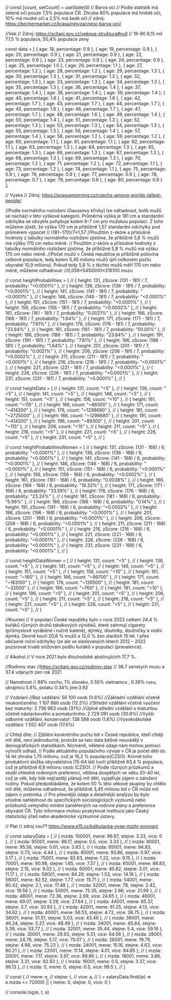 // const [count, setCount] = useState(0)
// Barva oci
// Podle statistik má zelené oči pouze 7,5% populace ČR. Zhruba 80% populace má hnědé oči, 10% má modré oči a 2,5% má šedé oči
// zdroj: https://bechermarket.cz/krasa/nejvzacnejsi-barva-oci/

//Vek
// Zdroj: https://scitani.gov.cz/vekova-struktura#null
// 18–80 8,15 mil 77,5 % populace, 50,4% populace zeny

const data = [
{ age: 18, percentage: 0.9 },
{ age: 19, percentage: 0.9 },
{ age: 20, percentage: 0.9 },
{ age: 21, percentage: 0.9 },
{ age: 22, percentage: 0.9 },
{ age: 23, percentage: 0.9 },
{ age: 24, percentage: 0.9 },
{ age: 25, percentage: 1.0 },
{ age: 26, percentage: 1.1 },
{ age: 27, percentage: 1.2 },
{ age: 28, percentage: 1.2 },
{ age: 29, percentage: 1.3 },
{ age: 30, percentage: 1.3 },
{ age: 31, percentage: 1.3 },
{ age: 32, percentage: 1.3 },
{ age: 33, percentage: 1.3 },
{ age: 34, percentage: 1.3 },
{ age: 35, percentage: 1.3 },
{ age: 36, percentage: 1.4 },
{ age: 37, percentage: 1.4 },
{ age: 38, percentage: 1.4 },
{ age: 39, percentage: 1.4 },
{ age: 40, percentage: 1.6 },
{ age: 41, percentage: 1.6 },
{ age: 42, percentage: 1.7 },
{ age: 43, percentage: 1.7 },
{ age: 44, percentage: 1.7 },
{ age: 45, percentage: 1.8 },
{ age: 46, percentage: 1.7 },
{ age: 47, percentage: 1.7 },
{ age: 48, percentage: 1.6 },
{ age: 49, percentage: 1.4 },
{ age: 50, percentage: 1.4 },
{ age: 51, percentage: 1.3 },
{ age: 52, percentage: 1.3 },
{ age: 53, percentage: 1.3 },
{ age: 54, percentage: 1.3 },
{ age: 55, percentage: 1.3 },
{ age: 56, percentage: 1.4 },
{ age: 57, percentage: 1.4 },
{ age: 58, percentage: 1.2 },
{ age: 59, percentage: 1.2 },
{ age: 60, percentage: 1.1 },
{ age: 61, percentage: 1.1 },
{ age: 62, percentage: 1.1 },
{ age: 63, percentage: 1.3 },
{ age: 64, percentage: 1.3 },
{ age: 65, percentage: 1.3 },
{ age: 66, percentage: 1.3 },
{ age: 67, percentage: 1.3 },
{ age: 68, percentage: 1.3 },
{ age: 69, percentage: 1.3 },
{ age: 70, percentage: 1.2 },
{ age: 71, percentage: 1.2 },
{ age: 72, percentage: 1.1 },
{ age: 73, percentage: 1.2 },
{ age: 74, percentage: 1.1 },
{ age: 75, percentage: 0.9 },
{ age: 76, percentage: 0.9 },
{ age: 77, percentage: 0.9 },
{ age: 78, percentage: 0.7 },
{ age: 79, percentage: 0.6 },
{ age: 80, percentage: 0.6 }
];

// Vyska
// Zdroj: https://praguemorning.cz/czechs-among-worlds-tallest-people/

//Podle normálního rozložení (Gaussovy křivky) lze odhadnout, kolik mužů se nachází v této výškové kategorii. Průměrná výška je 181 cm a standardní odchylka se obvykle pohybuje kolem 6-7 cm pro mužskou populaci. Z toho můžeme zjistit, že výška 170 cm je přibližně 1,57 standardní odchylky pod průměrem výpočet
// (181−170)/7≈1,57
//Použitím z-skóre a příslušné hodnoty z tabulky normálního rozložení zjistíme, že přibližně 5,8 % mužů má výšku 170 cm nebo méně.
// Použitím z-skóre a příslušné hodnoty z tabulky normálního rozložení zjistíme, že přibližně 5,8 % mužů má výšku 170 cm nebo méně.
//Počet mužů v České republice je přibližně polovina celkové populace, tedy kolem 5,45 milionu mužů (při celkovém počtu obyvatel 10,9 milionu). Pokud tedy 5,8 % z těchto mužů měří 170 cm nebo méně, můžeme odhadnout:
//0,058×5450000≈316100 muzu

// const heightProbabilities = [
// { height: 131, zScore: (131 - 181) / 7, probability: "<0.0001%" },
// { height: 136, zScore: (136 - 181) / 7, probability: "<0.0001%" },
// { height: 141, zScore: (141 - 181) / 7, probability: "<0.0001%" },
// { height: 146, zScore: (146 - 181) / 7, probability: "<0.0001%" },
// { height: 151, zScore: (151 - 181) / 7, probability: "<0.0001%" },
// { height: 156, zScore: (156 - 181) / 7, probability: "<0.0002%" },
// { height: 161, zScore: (161 - 181) / 7, probability: "0.0021%" },
// { height: 166, zScore: (166 - 181) / 7, probability: "1.64%" },
// { height: 171, zScore: (171 - 181) / 7, probability: "7.61%" },
// { height: 176, zScore: (176 - 181) / 7, probability: "23.84%" },
// { height: 181, zScore: (181 - 181) / 7, probability: "50.00%" },
// { height: 186, zScore: (186 - 181) / 7, probability: "23.84%" },
// { height: 191, zScore: (191 - 181) / 7, probability: "7.61%" },
// { height: 196, zScore: (196 - 181) / 7, probability: "1.64%" },
// { height: 201, zScore: (201 - 181) / 7, probability: "0.0021%" },
// { height: 206, zScore: (206 - 181) / 7, probability: "<0.0002%" },
// { height: 211, zScore: (211 - 181) / 7, probability: "<0.0001%" },
// { height: 216, zScore: (216 - 181) / 7, probability: "<0.0001%" },
// { height: 221, zScore: (221 - 181) / 7, probability: "<0.0001%" },
// { height: 226, zScore: (226 - 181) / 7, probability: "<0.0001%" },
// { height: 231, zScore: (231 - 181) / 7, probability: "<0.0001%" },
// ]

// const heightData = [
// { height: 131, count: "<5" },
// { height: 136, count: "<5" },
// { height: 141, count: "<5" },
// { height: 146, count: "<5" },
// { height: 151, count: "<5" },
// { height: 156, count: "<10" },
// { height: 161, count: "~115" },
// { height: 166, count: "~89300" },
// { height: 171, count: "~414200" },
// { height: 176, count: "~1298680" },
// { height: 181, count: "~2725000" },
// { height: 186, count: "~1298680" },
// { height: 191, count: "~414200" },
// { height: 196, count: "~89300" },
// { height: 201, count: "~115" },
// { height: 206, count: "<10" },
// { height: 211, count: "<5" },
// { height: 216, count: "<5" },
// { height: 221, count: "<5" },
// { height: 226, count: "<5" },
// { height: 231, count: "<5" },
// ]

// const heightProbabilitiesWomen = [
// { height: 131, zScore: (131 - 168) / 6, probability: "<0.0001%" },
// { height: 136, zScore: (136 - 168) / 6, probability: "<0.0001%" },
// { height: 141, zScore: (141 - 168) / 6, probability: "<0.0001%" },
// { height: 146, zScore: (146 - 168) / 6, probability: "<0.0001%" },
// { height: 151, zScore: (151 - 168) / 6, probability: "<0.0001%" },
// { height: 156, zScore: (156 - 168) / 6, probability: "<0.0002%" },
// { height: 161, zScore: (161 - 168) / 6, probability: "0.0038%" },
// { height: 166, zScore: (166 - 168) / 6, probability: "18.32%" },
// { height: 171, zScore: (171 - 168) / 6, probability: "33.59%" },
// { height: 176, zScore: (176 - 168) / 6, probability: "23.24%" },
// { height: 181, zScore: (181 - 168) / 6, probability: "5.98%" },
// { height: 186, zScore: (186 - 168) / 6, probability: "0.14%" },
// { height: 191, zScore: (191 - 168) / 6, probability: "<0.0002%" },
// { height: 196, zScore: (196 - 168) / 6, probability: "<0.0001%" },
// { height: 201, zScore: (201 - 168) / 6, probability: "<0.0001%" },
// { height: 206, zScore: (206 - 168) / 6, probability: "<0.0001%" },
// { height: 211, zScore: (211 - 168) / 6, probability: "<0.0001%" },
// { height: 216, zScore: (216 - 168) / 6, probability: "<0.0001%" },
// { height: 221, zScore: (221 - 168) / 6, probability: "<0.0001%" },
// { height: 226, zScore: (226 - 168) / 6, probability: "<0.0001%" },
// { height: 231, zScore: (231 - 168) / 6, probability: "<0.0001%" },
// ]

// const heightDataWomen = [
// { height: 131, count: "<5" },
// { height: 136, count: "<5" },
// { height: 141, count: "<5" },
// { height: 146, count: "<5" },
// { height: 151, count: "<5" },
// { height: 156, count: "<10" },
// { height: 161, count: "~160" },
// { height: 166, count: "~99700" },
// { height: 171, count: "~183100" },
// { height: 176, count: "~126500" },
// { height: 181, count: "~32500" },
// { height: 186, count: "~760" },
// { height: 191, count: "<10" },
// { height: 196, count: "<5" },
// { height: 201, count: "<5" },
// { height: 206, count: "<5" },
// { height: 211, count: "<5" },
// { height: 216, count: "<5" },
// { height: 221, count: "<5" },
// { height: 226, count: "<5" },
// { height: 231, count: "<5" },
// ]

//Koureni
// V populaci České republiky bylo v roce 2022 celkem 24,4 % kuřáků různých druhů tabákových výrobků, které zahrnují cigarety (průmyslově vyráběné i ručně balené), dýmky, doutníky, doutníčky a vodní dýmky. Denně kouří 20,6 % mužů a 12,0 % žen starších 15 let. I přes občasné roční odchylky lze ale ve sledovaných letech 2012 – 2022 pozorovat trvalé snižování podílu kuřáků v populaci (prevalence).

// Alkohol
// V roce 2021 bylo dlouhodobě abstinujících 17,7 %.

//Rodinny stav
//https://scitani.gov.cz/rodinny-stav
// 38.7 zenatych muzu a 37.4 vdanych zen rok 2021

// Narodnost
// 88% cechu, 1% slovaku, 0.55% vietnamcu , 0.39% rusu, ukrajincu 5.8%, polaku 0.34% jine:3.92

// Vzdelani
//Bez vzdělání: 56 100 osob (0.6%)
//Základní vzdělání včetně neukončeného: 1 107 860 osob (12.5%)
//Střední vzdělání včetně vyučení bez maturity: 2 736 983 osob (31%)
//Úplné střední vzdělání s maturitou včetně nástavbového a pomaturitního: 2 729 091 osob (30.9%)
//Vyšší odborné vzdělání, konzervatoř: 138 588 osob (1.6%)
//Vysokoškolské vzdělání: 1 552 407 osob (17.6%)

// Chteji dite:
// Zjištění konkrétního počtu lidí v České republice, kteří chtějí mít dítě, není jednoduché, protože se tato data běžně neuvádějí v demografických statistikách. Nicméně, některé údaje nám mohou pomoci vytvořit odhad.
// Podle aktuálního populačního vývoje v ČR je počet dětí do 14 let zhruba 1,75 milionu, což je 16,2 % populace​ (CZSO)​. Kromě toho produktivní složka obyvatelstva (15-64 let) tvoří přibližně 63,4 % populace, což je přibližně 6,9 milionu osob​ (CZSO)​.
// Podle různých průzkumů a studií ohledně rodinných preferencí, většina dospělých ve věku 20-40 let, což je věk, kdy lidé nejčastěji plánují mít děti, vyjadřuje zájem o založení rodiny. Pokud předpokládáme, že kolem 50 % této věkové skupiny by chtělo mít dítě, můžeme odhadnout, že přibližně 3,45 milionu lidí v ČR může mít zájem o potomka.
// Pro přesnější údaje a detailnější analýzu by bylo vhodné nahlédnout do specifických sociologických výzkumů nebo průzkumů veřejného mínění zaměřených na rodinné plány a preference obyvatel ČR. Tyto informace mohou poskytovat instituce jako Český statistický úřad nebo akademické výzkumné ústavy.

// Plat
// zdroj csu?? https://www.e15.cz/kalkulacka-vyse-mzdy-srovnani

// const salaryData = [
// { mzda: 100001, mene: 96.67, stejne: 3.33, vice: 0 },
// { mzda: 95001, mene: 96.17, stejne: 0.5, vice: 3.33 },
// { mzda: 90001, mene: 95.56, stejne: 0.61, vice: 3.83 },
// { mzda: 85001, mene: 94.83, stejne: 0.73, vice: 4.44 },
// { mzda: 80001, mene: 93.86, stejne: 0.97, vice: 5.17 },
// { mzda: 75001, mene: 92.63, stejne: 1.22, vice: 6.15 },
// { mzda: 70001, mene: 90.98, stejne: 1.65, vice: 7.37 },
// { mzda: 65001, mene: 88.83, stejne: 2.15, vice: 9.02 },
// { mzda: 60001, mene: 85.82, stejne: 3.01, vice: 11.17 },
// { mzda: 58001, mene: 84.29, stejne: 1.53, vice: 14.18 },
// { mzda: 56001, mene: 82.52, stejne: 1.77, vice: 15.71 },
// { mzda: 54001, mene: 80.42, stejne: 2.1, vice: 17.48 },
// { mzda: 52001, mene: 78, stejne: 2.42, vice: 19.58 },
// { mzda: 50001, mene: 75.35, stejne: 2.66, vice: 21.99 },
// { mzda: 48001, mene: 72.36, stejne: 2.99, vice: 24.65 },
// { mzda: 46001, mene: 69.07, stejne: 3.29, vice: 27.64 },
// { mzda: 44001, mene: 65.37, stejne: 3.7, vice: 30.93 },
// { mzda: 42001, mene: 61.25, stejne: 4.13, vice: 34.62 },
// { mzda: 40001, mene: 56.53, stejne: 4.72, vice: 38.75 },
// { mzda: 38001, mene: 51.51, stejne: 5.03, vice: 43.46 },
// { mzda: 36001, mene: 46.24, stejne: 5.27, vice: 48.49 },
// { mzda: 34001, mene: 40.84, stejne: 5.39, vice: 53.77 },
// { mzda: 32001, mene: 35.44, stejne: 5.4, vice: 59.16 },
// { mzda: 30001, mene: 29.93, stejne: 5.51, vice: 64.56 },
// { mzda: 28001, mene: 24.76, stejne: 5.17, vice: 70.07 },
// { mzda: 26001, mene: 19.79, stejne: 4.98, vice: 75.23 },
// { mzda: 24001, mene: 15.16, stejne: 4.63, vice: 80.21 },
// { mzda: 22001, mene: 11.14, stejne: 4.01, vice: 84.85 },
// { mzda: 20001, mene: 7.17, stejne: 3.97, vice: 88.86 },
// { mzda: 18001, mene: 3.86, stejne: 3.31, vice: 92.83 },
// { mzda: 16001, mene: 0.5, stejne: 3.37, vice: 96.13 },
// { mzda: 0, mene: 0, stejne: 0.5, vice: 99.5 },
// ]

// const {
// mene: e,
// stejne: t,
// vice: a,
// } = salaryData.find((e) => e.mzda <= 72000) || { mene: 0, stejne: 0, vice: 0 }

// console.log(e, t, a)
